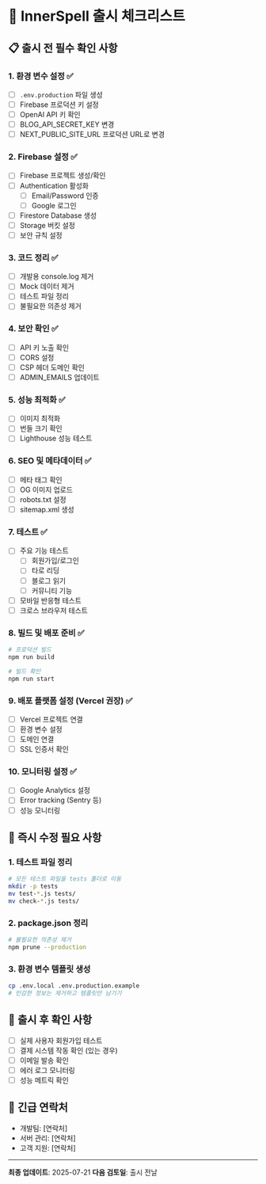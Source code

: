 # 🚀 InnerSpell 출시 체크리스트

## 📋 출시 전 필수 확인 사항

### 1. 환경 변수 설정 ✅
- [ ] `.env.production` 파일 생성
- [ ] Firebase 프로덕션 키 설정
- [ ] OpenAI API 키 확인
- [ ] BLOG_API_SECRET_KEY 변경
- [ ] NEXT_PUBLIC_SITE_URL 프로덕션 URL로 변경

### 2. Firebase 설정 ✅
- [ ] Firebase 프로젝트 생성/확인
- [ ] Authentication 활성화
  - [ ] Email/Password 인증
  - [ ] Google 로그인
- [ ] Firestore Database 생성
- [ ] Storage 버킷 설정
- [ ] 보안 규칙 설정

### 3. 코드 정리 ✅
- [ ] 개발용 console.log 제거
- [ ] Mock 데이터 제거
- [ ] 테스트 파일 정리
- [ ] 불필요한 의존성 제거

### 4. 보안 확인 ✅
- [ ] API 키 노출 확인
- [ ] CORS 설정
- [ ] CSP 헤더 도메인 확인
- [ ] ADMIN_EMAILS 업데이트

### 5. 성능 최적화 ✅
- [ ] 이미지 최적화
- [ ] 번들 크기 확인
- [ ] Lighthouse 성능 테스트

### 6. SEO 및 메타데이터 ✅
- [ ] 메타 태그 확인
- [ ] OG 이미지 업로드
- [ ] robots.txt 설정
- [ ] sitemap.xml 생성

### 7. 테스트 ✅
- [ ] 주요 기능 테스트
  - [ ] 회원가입/로그인
  - [ ] 타로 리딩
  - [ ] 블로그 읽기
  - [ ] 커뮤니티 기능
- [ ] 모바일 반응형 테스트
- [ ] 크로스 브라우저 테스트

### 8. 빌드 및 배포 준비 ✅
```bash
# 프로덕션 빌드
npm run build

# 빌드 확인
npm run start
```

### 9. 배포 플랫폼 설정 (Vercel 권장) ✅
- [ ] Vercel 프로젝트 연결
- [ ] 환경 변수 설정
- [ ] 도메인 연결
- [ ] SSL 인증서 확인

### 10. 모니터링 설정 ✅
- [ ] Google Analytics 설정
- [ ] Error tracking (Sentry 등)
- [ ] 성능 모니터링

## 🔧 즉시 수정 필요 사항

### 1. 테스트 파일 정리
```bash
# 모든 테스트 파일을 tests 폴더로 이동
mkdir -p tests
mv test-*.js tests/
mv check-*.js tests/
```

### 2. package.json 정리
```bash
# 불필요한 의존성 제거
npm prune --production
```

### 3. 환경 변수 템플릿 생성
```bash
cp .env.local .env.production.example
# 민감한 정보는 제거하고 템플릿만 남기기
```

## 📝 출시 후 확인 사항

- [ ] 실제 사용자 회원가입 테스트
- [ ] 결제 시스템 작동 확인 (있는 경우)
- [ ] 이메일 발송 확인
- [ ] 에러 로그 모니터링
- [ ] 성능 메트릭 확인

## 🚨 긴급 연락처

- 개발팀: [연락처]
- 서버 관리: [연락처]
- 고객 지원: [연락처]

---
**최종 업데이트**: 2025-07-21
**다음 검토일**: 출시 전날